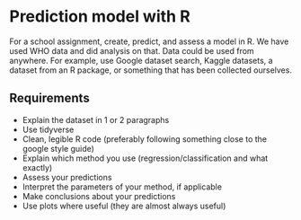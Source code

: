 # Prediction model with R
For a school assignment, create, predict, and assess a model in R. We have used WHO data and did analysis on that. Data could be used from anywhere. For example, use Google dataset search, Kaggle datasets, a dataset from an R package, or something that has been collected ourselves.

## Requirements

* Explain the dataset in 1 or 2 paragraphs
* Use tidyverse
* Clean, legible R code (preferably following something close to the google style guide)
* Explain which method you use (regression/classification and what exactly)
* Assess your predictions
* Interpret the parameters of your method, if applicable
* Make conclusions about your predictions
* Use plots where useful (they are almost always useful)
